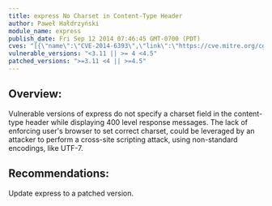 ```yaml
---
title: express No Charset in Content-Type Header
author: Paweł Hałdrzyński
module_name: express
publish_date: Fri Sep 12 2014 07:46:45 GMT-0700 (PDT)
cves: "[{\"name\":\"CVE-2014-6393\",\"link\":\"https://cve.mitre.org/cgi-bin/cvename.cgi?name=CVE-2014-6393\"}]"
vulnerable_versions: "<3.11 || >= 4 <4.5"
patched_versions: ">=3.11 <4 || >=4.5"
---
```


## Overview:
Vulnerable versions of express do not specify a charset field in the content-type header while displaying 400 level response messages. The lack of enforcing user's browser to set correct charset, could be leveraged by an attacker to perform a cross-site scripting attack, using non-standard encodings, like UTF-7.

## Recommendations:
Update express to a patched version.
